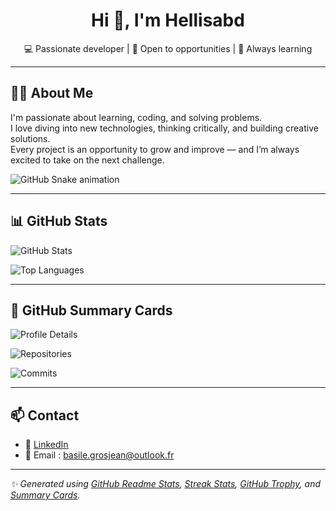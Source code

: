 <h1 align="center">Hi 👋, I'm Hellisabd</h1>
<p align="center">💻 Passionate developer | 🚀 Open to opportunities | 🧠 Always learning</p>

---

## 👨‍💻 About Me

I'm passionate about learning, coding, and solving problems.  
I love diving into new technologies, thinking critically, and building creative solutions.  
Every project is an opportunity to grow and improve — and I’m always excited to take on the next challenge.

![GitHub Snake animation](https://hellisabd.github.io/GameOfLife/only-svg/github-contribution-grid-snake-dark.svg)

---


## 📊 GitHub Stats

![GitHub Stats](https://github-readme-stats.vercel.app/api?username=Hellisabd&show_icons=true&include_all_commits=true&count_private=true&theme=dracula)

![Top Languages](https://github-readme-stats.vercel.app/api/top-langs/?username=Hellisabd&layout=compact&theme=dracula)

---

## 🧠 GitHub Summary Cards

![Profile Details](https://github-profile-summary-cards.vercel.app/api/cards/profile-details?username=Hellisabd&theme=dracula)

![Repositories](https://github-profile-summary-cards.vercel.app/api/cards/repos-per-language?username=Hellisabd&theme=dracula)

![Commits](https://github-profile-summary-cards.vercel.app/api/cards/productive-time?username=Hellisabd&theme=dracula)

---

## 📫 Contact

- 💼 [LinkedIn](https://www.linkedin.com/in/basile-grosjean-60b69a280/)
- 📧 Email : basile.grosjean@outlook.fr

---

*✨ Generated using [GitHub Readme Stats](https://github.com/anuraghazra/github-readme-stats), [Streak Stats](https://github.com/DenverCoder1/github-readme-streak-stats), [GitHub Trophy](https://github.com/ryo-ma/github-profile-trophy), and [Summary Cards](https://github.com/vn7n24fzkq/github-profile-summary-cards).*
